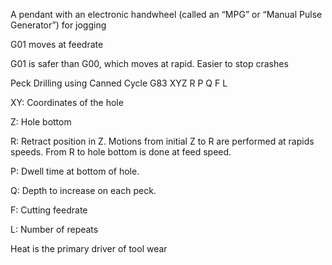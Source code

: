 A pendant with an electronic handwheel (called an “MPG” or “Manual Pulse Generator”) for jogging

G01 moves at feedrate

G01 is safer than G00, which moves at rapid.  Easier to stop crashes

Peck Drilling using Canned Cycle G83 XYZ R P Q F L

XY: Coordinates of the hole

Z: Hole bottom

R: Retract position in Z. Motions from initial Z to R are performed at rapids speeds. From R to hole bottom is done at feed speed.

P: Dwell time at bottom of hole.

Q: Depth to increase on each peck.

F: Cutting feedrate

L: Number of repeats


Heat is the primary driver of tool wear
